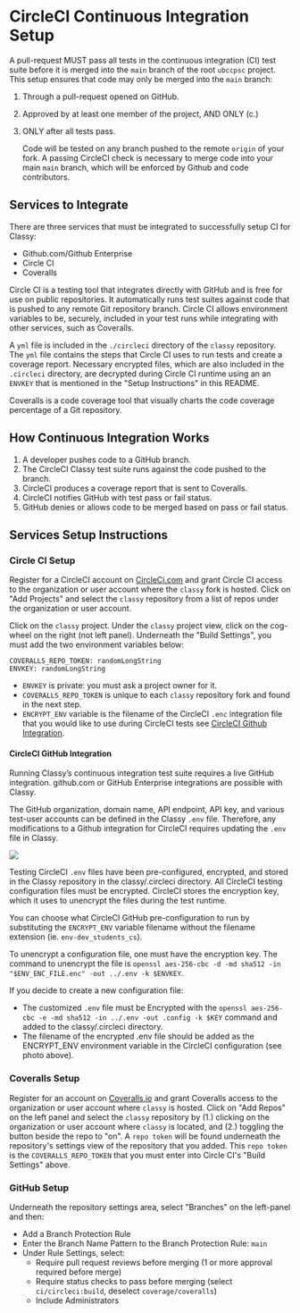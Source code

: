 # CircleCI Continuous Integration Setup

A pull-request MUST pass all tests in the continuous integration (CI) test suite before it is merged into the `main` branch of the root `ubccpsc` project. This setup ensures that code may only be merged into the `main` branch:

1. Through a pull-request opened on GitHub.
2. Approved by at least one member of the project, AND ONLY (c.)
3. ONLY after all tests pass.

   Code will be tested on any branch pushed to the remote `origin` of your fork. A passing CircleCI check is necessary to merge code into your main `main` branch, which will be enforced by Github and code contributors.

## Services to Integrate

There are three services that must be integrated to successfully setup CI for Classy: 

- Github.com/Github Enterprise
- Circle CI
- Coveralls

Circle CI is a testing tool that integrates directly with GitHub and is free for use on public repositories. It automatically runs test suites against code that is pushed to any remote Git repository branch. Circle CI allows environment variables to be, securely, included in your test runs while integrating with other services, such as Coveralls.

A `yml` file is included in the `./circleci` directory of the `classy` repository. The `yml` file contains the steps that Circle CI uses to run tests and create a coverage report. Necessary encrypted files, which are also included in the `.circleci` directory, are decrypted during Circle CI runtime using an an `ENVKEY` that is mentioned in the "Setup Instructions" in this README.

Coveralls is a code coverage tool that visually charts the code coverage percentage of a Git repository.

## How Continuous Integration Works

1. A developer pushes code to a GitHub branch.
2. The CircleCI Classy test suite runs against the code pushed to the branch.
3. CircleCI produces a coverage report that is sent to Coveralls.
4. CircleCI notifies GitHub with test pass or fail status.
5. GitHub denies or allows code to be merged based on pass or fail status.

## Services Setup Instructions

### Circle CI Setup

Register for a CircleCI account on [CircleCi.com](https://circleci.com) and grant Circle CI access to the organization or user account where the `classy` fork is hosted. Click on "Add Projects" and select the `classy` repository from a list of repos under the organization or user account.

Click on the `classy` project. Under the `classy` project view, click on the cog-wheel on the right (not left panel). Underneath the "Build Settings", you must add the two environment variables below:

    COVERALLS_REPO_TOKEN: randomLongString
    ENVKEY: randomLongString

- `ENVKEY` is private: you must ask a project owner for it.
- `COVERALLS_REPO_TOKEN` is unique to each `classy` repository fork and found in the next step.
- `ENCRYPT_ENV` variable is the filename of the CircleCI `.enc` integration file that you would like to use during CircleCI tests see [CircleCI Github Integration](#circleci-github-integration).

#### CircleCI GitHub Integration

Running Classy’s continuous integration test suite requires a live GitHub integration. github.com or GitHub Enterprise integrations are possible with Classy.

The GitHub organization, domain name, API endpoint, API key, and various test-user accounts can be defined in the Classy `.env` file. Therefore, any modifications to a Github integration for CircleCI requires updating the `.env` file in Classy.

<img src="../assets/circle-ci-key.png"/>

Testing CircleCI `.env` files have been pre-configured, encrypted, and stored in the Classy repository in the classy/.circleci directory. All CircleCI testing configuration files must be encrypted. CircleCI stores the encryption key, which it uses to unencrypt the files during the test runtime.

You can choose what CircleCI GitHub pre-configuration to run by substituting the `ENCRYPT_ENV` variable filename without the filename extension (ie. `env-dev_students_cs`).  

To unencrypt a configuration file, one must have the encryption key. The command to unencrypt the file is `openssl aes-256-cbc -d -md sha512 -in "$ENV_ENC_FILE.enc" -out ../.env -k $ENVKEY`. 

If you decide to create a new configuration file:

- The customized `.env` file must be Encrypted with the `openssl aes-256-cbc -e -md sha512 -in ../.env -out .config -k $KEY` command and added to the classy/.circleci directory.
- The filename of the encrypted .env file should be added as the ENCRYPT_ENV environment variable in the CircleCI configuration (see photo above).

### Coveralls Setup

Register for an account on [Coveralls.io](https://coveralls.io) and grant Coveralls access to the organization or user account where `classy` is hosted. Click on "Add Repos" on the left panel and select the `classy` repository by (1.) clicking on the organization or user account where `classy` is located, and (2.) toggling the button beside the repo to "on". A `repo token` will be found underneath the repository's settings view of the repository that you added. This `repo token` is the `COVERALLS_REPO_TOKEN` that you must enter into Circle CI's "Build Settings" above.

### GitHub Setup

Underneath the repository settings area, select "Branches" on the left-panel and then:

- Add a Branch Protection Rule
- Enter the Branch Name Pattern to the Branch Protection Rule: `main`
- Under Rule Settings, select:
  - Require pull request reviews before merging (1 or more approval required before merge)
  - Require status checks to pass before merging (select `ci/circleci:build`, deselect `coverage/coveralls`)
  - Include Administrators
